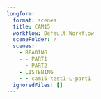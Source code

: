 ```yaml
---
longform:
  format: scenes
  title: CAM15
  workflow: Default Workflow
  sceneFolder: /
  scenes:
    - READING
    - - PART1
      - PART2
    - LISTENING
    - - cam15-test1-L-part1
  ignoredFiles: []
---
```

